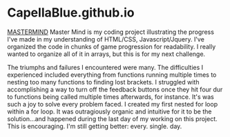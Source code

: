 # CapellaBlue.github.io
<a href="http://capellablue.github.io/MasterMind/">MASTERMIND</a>
Master Mind is my coding project illustrating the progress I've made in my understanding of HTML/CSS, Javascript/Jquery.  I've organized the code in chunks of game progression for readability. I really wanted to organize all of it in arrays, but this is for my next challenge.  

The triumphs and failures I encountered were many. The difficulties I experienced included everything from functions running multiple times to nesting too many functions to finding lost brackets. I struggled with accomplishing a way to turn off the feedback buttons once they hit four dur to functions being called multiple times afterwards, for instance. It's was such a joy to solve every problem faced. I created my first nested for loop within a for loop. It was outragiously organic and intuitive for it to be the solution...and happened during the last day of my working on this project. This is encouraging. I'm still getting better: every. single. day.


